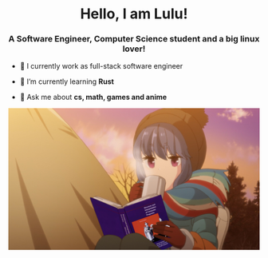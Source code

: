 <h1 align="center">Hello, I am Lulu!</h1>

<h3 align="center">A Software Engineer, Computer Science student and a big linux lover! </h3>

- 🔭 I currently work as full-stack software engineer

- 🌱 I’m currently learning **Rust**

- 💬 Ask me about **cs, math, games and anime**

<img src="assets/Shima_Rin_reading_SICP.jpg"/>
